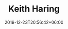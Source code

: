 ---
title: "Keith Haring"
date: 2019-12-23T20:56:42+06:00
type: portfolio
image: "images/projects/Keith-Haring/keith_haring_real_2.webp"
category: ["REAL"]
project_images: ["images/projects/Keith-Haring/keith_haring_real_2.webp"]
---